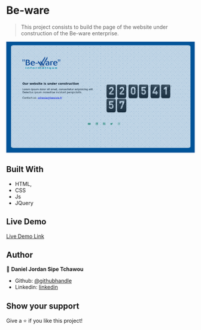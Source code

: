 # Be-ware

> This project consists to build the page of the website under construction of the Be-ware enterprise.


![screenshot](./images/presentation.png)

## Built With

- HTML,
- CSS
- Js
- JQuery

## Live Demo

[Live Demo Link](https://rawcdn.githack.com/sipe-daniel/Be-ware/98bc301c43f4bd38884cd38f17dfb6e2f648cae5/index.html)



## Author

👤 **Daniel Jordan Sipe Tchawou**

- Github: [@githubhandle](https://github.com/sipe-daniel)
- Linkedin: [linkedin](https://linkedin.com/in/daniel-jordan-sipe-tchawou)

## Show your support

Give a ⭐️ if you like this project!
